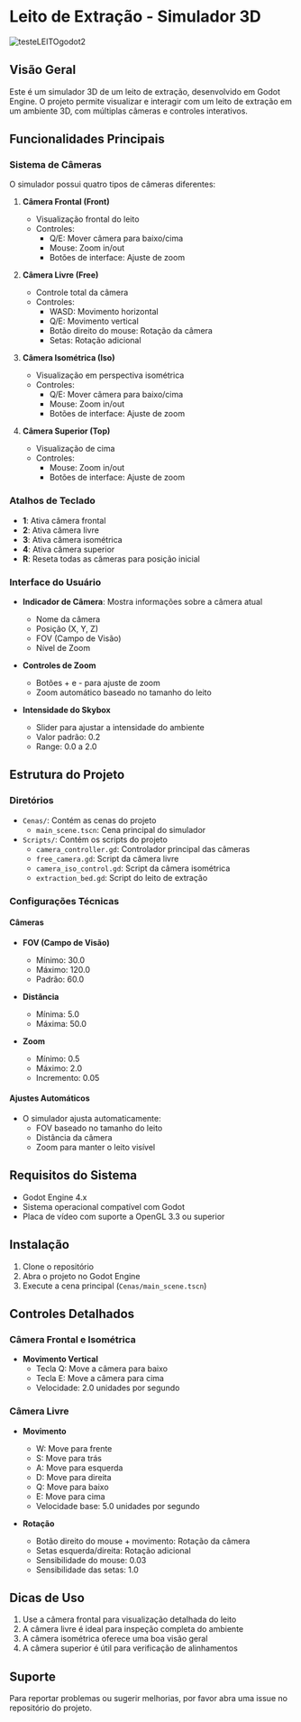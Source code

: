 # Leito de Extração - Simulador 3D
![testeLEITOgodot2](https://github.com/user-attachments/assets/56d370b0-29df-410e-ae77-609657b5869e5-b398-eb397a1e092c)

## Visão Geral
Este é um simulador 3D de um leito de extração, desenvolvido em Godot Engine. O projeto permite visualizar e interagir com um leito de extração em um ambiente 3D, com múltiplas câmeras e controles interativos.

## Funcionalidades Principais

### Sistema de Câmeras
O simulador possui quatro tipos de câmeras diferentes:

1. **Câmera Frontal (Front)**
   - Visualização frontal do leito
   - Controles:
     - Q/E: Mover câmera para baixo/cima
     - Mouse: Zoom in/out
     - Botões de interface: Ajuste de zoom

2. **Câmera Livre (Free)**
   - Controle total da câmera
   - Controles:
     - WASD: Movimento horizontal
     - Q/E: Movimento vertical
     - Botão direito do mouse: Rotação da câmera
     - Setas: Rotação adicional

3. **Câmera Isométrica (Iso)**
   - Visualização em perspectiva isométrica
   - Controles:
     - Q/E: Mover câmera para baixo/cima
     - Mouse: Zoom in/out
     - Botões de interface: Ajuste de zoom

4. **Câmera Superior (Top)**
   - Visualização de cima
   - Controles:
     - Mouse: Zoom in/out
     - Botões de interface: Ajuste de zoom

### Atalhos de Teclado
- **1**: Ativa câmera frontal
- **2**: Ativa câmera livre
- **3**: Ativa câmera isométrica
- **4**: Ativa câmera superior
- **R**: Reseta todas as câmeras para posição inicial

### Interface do Usuário
- **Indicador de Câmera**: Mostra informações sobre a câmera atual
  - Nome da câmera
  - Posição (X, Y, Z)
  - FOV (Campo de Visão)
  - Nível de Zoom

- **Controles de Zoom**
  - Botões + e - para ajuste de zoom
  - Zoom automático baseado no tamanho do leito

- **Intensidade do Skybox**
  - Slider para ajustar a intensidade do ambiente
  - Valor padrão: 0.2
  - Range: 0.0 a 2.0

## Estrutura do Projeto

### Diretórios
- `Cenas/`: Contém as cenas do projeto
  - `main_scene.tscn`: Cena principal do simulador
- `Scripts/`: Contém os scripts do projeto
  - `camera_controller.gd`: Controlador principal das câmeras
  - `free_camera.gd`: Script da câmera livre
  - `camera_iso_control.gd`: Script da câmera isométrica
  - `extraction_bed.gd`: Script do leito de extração

### Configurações Técnicas

#### Câmeras
- **FOV (Campo de Visão)**
  - Mínimo: 30.0
  - Máximo: 120.0
  - Padrão: 60.0

- **Distância**
  - Mínima: 5.0
  - Máxima: 50.0

- **Zoom**
  - Mínimo: 0.5
  - Máximo: 2.0
  - Incremento: 0.05

#### Ajustes Automáticos
- O simulador ajusta automaticamente:
  - FOV baseado no tamanho do leito
  - Distância da câmera
  - Zoom para manter o leito visível

## Requisitos do Sistema
- Godot Engine 4.x
- Sistema operacional compatível com Godot
- Placa de vídeo com suporte a OpenGL 3.3 ou superior

## Instalação
1. Clone o repositório
2. Abra o projeto no Godot Engine
3. Execute a cena principal (`Cenas/main_scene.tscn`)

## Controles Detalhados

### Câmera Frontal e Isométrica
- **Movimento Vertical**
  - Tecla Q: Move a câmera para baixo
  - Tecla E: Move a câmera para cima
  - Velocidade: 2.0 unidades por segundo

### Câmera Livre
- **Movimento**
  - W: Move para frente
  - S: Move para trás
  - A: Move para esquerda
  - D: Move para direita
  - Q: Move para baixo
  - E: Move para cima
  - Velocidade base: 5.0 unidades por segundo

- **Rotação**
  - Botão direito do mouse + movimento: Rotação da câmera
  - Setas esquerda/direita: Rotação adicional
  - Sensibilidade do mouse: 0.03
  - Sensibilidade das setas: 1.0

## Dicas de Uso
1. Use a câmera frontal para visualização detalhada do leito
2. A câmera livre é ideal para inspeção completa do ambiente
3. A câmera isométrica oferece uma boa visão geral
4. A câmera superior é útil para verificação de alinhamentos

## Suporte
Para reportar problemas ou sugerir melhorias, por favor abra uma issue no repositório do projeto.
